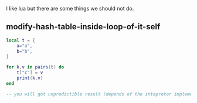 I like lua but there are some things we should not do.

## modify-hash-table-inside-loop-of-it-self

``` lua
local t = {
	a="a",
	b="b",
}

for k,v in pairs(t) do
	t["c"] = v
	print(k,v)
end

-- you will got unpredictible result (depends of the intepretor implementation)
```
